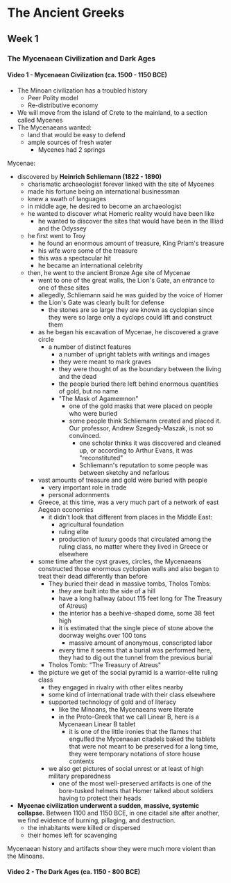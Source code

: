 # The Ancient Greeks

## Week 1

### The Mycenaean Civilization and Dark Ages

#### Video 1 - Mycenaean Civilization (ca. 1500 - 1150 BCE)

- The Minoan civilization has a troubled history
  - Peer Polity model
  - Re-distributive economy
- We will move from the island of Crete to the mainland, to a section called Mycenes
- The Mycenaeans wanted:
  - land that would be easy to defend
  - ample sources of fresh water
    - Mycenes had 2 springs

Mycenae:

- discovered by **Heinrich Schliemann (1822 - 1890)**
  - charismatic archaeologist forever linked with the site of Mycenes
  - made his fortune being an international businessman
  - knew a swath of languages
  - in middle age, he desired to become an archaeologist
  - he wanted to discover what Homeric reality would have been like
    - he wanted to discover the sites that would have been in the Illiad and the Odyssey
  - he first went to Troy
    - he found an enormous amount of treasure, King Priam's treasure
    - his wife wore some of the treasure
    - this was a spectacular hit
    - he became an international celebrity
  - then, he went to the ancient Bronze Age site of Mycenae
    - went to one of the great walls, the Lion's Gate, an entrance to one of these sites
    - allegedly, Schliemann said he was guided by the voice of Homer
    - the Lion's Gate was clearly built for defense
      - the stones are so large they are known as cyclopian since they were so large only a cyclops could lift and construct them
    - as he began his excavation of Mycenae, he discovered a grave circle
      - a number of distinct features
        - a number of upright tablets with writings and images
        - they were meant to mark graves
        - they were thought of as the boundary between the living and the dead
        - the people buried there left behind enormous quantities of gold, but no name
        - "The Mask of Agamemnon"
          - one of the gold masks that were placed on people who were buried
          - some people think Schliemann created and placed it. Our professor, Andrew Szegedy-Maszak, is not so convinced.
            - one scholar thinks it was discovered and cleaned up, or according to Arthur Evans, it was "reconstituted"
            - Schliemann's reputation to some people was between sketchy and nefarious
    - vast amounts of treasure and gold were buried with people
      - very important role in trade
      - personal adornments
    - Greece, at this time, was a very much part of a network of east Aegean economies
      - it didn't look that different from places in the Middle East:
        - agricultural foundation
        - ruling elite
        - production of luxury goods that circulated among the ruling class, no matter where they lived in Greece or elsewhere
    - some time after the cyst graves, circles, the Mycenaeans constructed those enormous cyclopian walls and also began to treat their dead differently than before
      - They buried their dead in massive tombs, Tholos Tombs:
        - they are built into the side of a hill
        - have a long hallway (about 115 feet long for The Treasury of Atreus)
        - the interior has a beehive-shaped dome, some 38 feet high
        - it is estimated that the single piece of stone above the doorway weighs over 100 tons
          - massive amount of anonymous, conscripted labor
        - every time it seems that a burial was performed here, they had to dig out the tunnel from the previous burial
      - Tholos Tomb: "The Treasury of Atreus"
    - the picture we get of the social pyramid is a warrior-elite ruling class
      - they engaged in rivalry with other elites nearby
      - some kind of international trade with their class elsewhere
      - supported technology of gold and of literacy
        - like the Minoans, the Mycenaeans were literate
        - in the Proto-Greek that we call Linear B, here is a Mycenaean Linear B tablet
          - it is one of the little ironies that the flames that engulfed the Mycenaean citadels baked the tablets that were not meant to be preserved for a long time, they were temporary notations of store house contents
      - we also get pictures of social unrest or at least of high military preparedness
        - one of the most well-preserved artifacts is one of the bore-tusked helmets that Homer talked about soldiers having to protect their heads
- **Mycenae civilization underwent a sudden, massive, systemic collapse.** Between 1100 and 1150 BCE, in one citadel site after another, we find evidence of burning, pillaging, and destruction.
  - the inhabitants were killed or dispersed
  - their homes left for scavenging



Mycenaean history and artifacts show they were much more violent than the Minoans.

#### Video 2 - The Dark Ages (ca. 1150 - 800 BCE)


